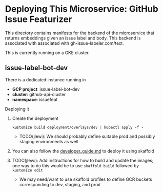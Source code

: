 # Deploying This Microservice: GitHub Issue Featurizer

This directory contains manifests for the backend of the microservice that returns embeddings given an issue label and body.  This backend is associated with associated with gh-issue-labeler.com/text.

This is currently running on a GKE cluster.


## issue-label-bot-dev

There is a dedicated instance running in

* **GCP project**: issue-label-bot-dev
* **cluster**: github-api-cluster
* **namespace**: issuefeat

Deploying it

1. Create the deployment

   ```
   kustomize build deployment/overlays/dev | kubectl apply -f -
   ```

   * TODO(jlewi): We should probably define suitable prod and possibly staging environments as well

1. You can also follow the [developer_guide.md](../developer_guide.md) to deploy it using skaffold

1. TODO(jlewi): Add instructions for how to build and update the images; one way to do this would be to use
   `skaffold build` followed by `kustomize edit`

   * We may need/want to use skaffold profiles to define GCR buckets corresponding to dev, staging, and prod